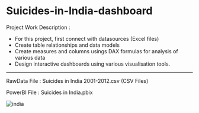 # Suicides-in-India-dashboard

Project Work Description :
 - For this project, first connect with datasources (Excel files)
 - Create table relationships and data models
 - Create measures and columns usings DAX formulas for analysis of various data
 - Design interactive dashboards using various visualisation tools.

--------------------

RawData File : Suicides in India 2001-2012.csv (CSV Files)

PowerBI File : Suicides in India.pbix

![india](https://github.com/mkumawat20/Suicides-in-India-dashboard/assets/131505771/b4610195-1d13-4cf8-82cb-57200f9b5fff)
